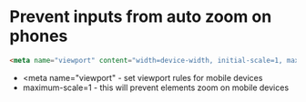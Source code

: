 # Prevent inputs from auto zoom on phones

```html
<meta name="viewport" content="width=device-width, initial-scale=1, maximum-scale=1">
```

- <meta name="viewport" - set viewport rules for mobile devices
- maximum-scale=1 - this will prevent elements zoom on mobile devices
